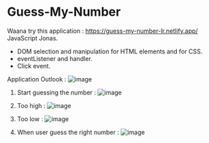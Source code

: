 # Guess-My-Number
Waana try this application : https://guess-my-number-lr.netlify.app/
JavaScript Jonas.
- DOM selection and manipulation for HTML elements and for CSS.
- eventListener and handler.
- Click event.

Application Outlook :
![image](https://user-images.githubusercontent.com/45042261/221356893-6175065d-574d-4548-b6bb-df5c1ae473e4.png)

1. Start guessing the number :
![image](https://user-images.githubusercontent.com/45042261/221356825-b03f1544-34a5-49a0-b3b8-b1b8754f055c.png)

2. Too high :
![image](https://user-images.githubusercontent.com/45042261/221356938-52b8834e-43a5-45ed-9656-5ee017b7e6a7.png)

3. Too low :
![image](https://user-images.githubusercontent.com/45042261/221356950-196bc3ff-0d2e-43b3-bd86-2d89a3e9309d.png)

4. When user guess the right number :
![image](https://user-images.githubusercontent.com/45042261/221356969-bb0bebd3-e0d3-451f-b1d3-1286926020d4.png)

